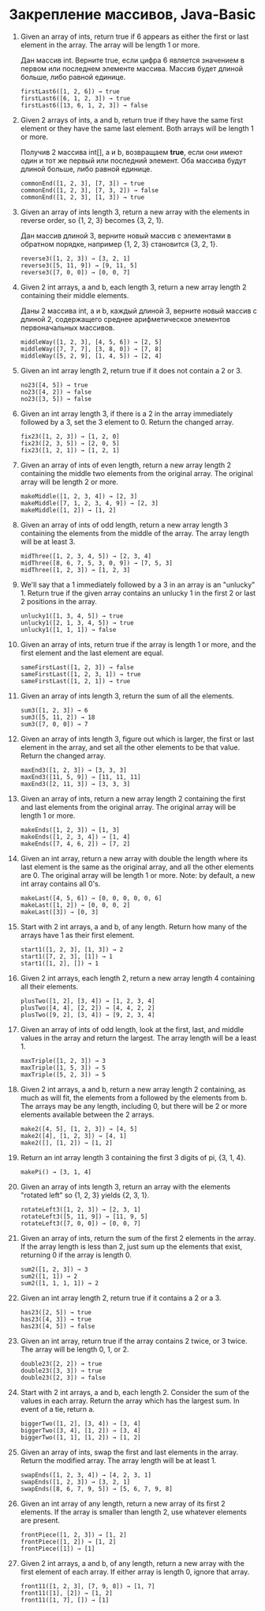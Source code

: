 # Закрепление массивов, Java-Basic

1. Given an array of ints, return true if 6 appears as either the first or last element in the array. The array will be length 1 or more.

   Дан массив int. Верните true, если цифра 6
   является значением в первом или последнем элементе массива. Массив будет длиной больше, либо равной единице.
    ```
    firstLast6([1, 2, 6]) → true
    firstLast6([6, 1, 2, 3]) → true
    firstLast6([13, 6, 1, 2, 3]) → false
    ```
2. Given 2 arrays of ints, a and b, return true if they have the same first element or they have the same last element. Both arrays will be length 1 or more.

   Получив 2 массива int[], a и b, возвращаем **true**, если они имеют один и тот же первый или последний элемент. Оба массива будут длиной больше, либо равной единице.
    ```
    commonEnd([1, 2, 3], [7, 3]) → true
    commonEnd([1, 2, 3], [7, 3, 2]) → false
    commonEnd([1, 2, 3], [1, 3]) → true
    ```
3. Given an array of ints length 3, return a new array with the elements in reverse order, so {1, 2, 3} becomes {3, 2, 1}.

   Дан массив длиной 3, верните новый массив с элементами в обратном порядке, например {1, 2, 3} становится {3, 2, 1}.
    ```
    reverse3([1, 2, 3]) → [3, 2, 1]
    reverse3([5, 11, 9]) → [9, 11, 5]
    reverse3([7, 0, 0]) → [0, 0, 7]
    ```
4. Given 2 int arrays, a and b, each length 3, return a new array length 2 containing their middle elements.

   Даны 2 массива int, a и b, каждый длиной 3, верните новый массив с длиной 2, содержащего среднее арифметическое элементов первоначальных массивов.
    ``` 
    middleWay([1, 2, 3], [4, 5, 6]) → [2, 5]
    middleWay([7, 7, 7], [3, 8, 0]) → [7, 8]
    middleWay([5, 2, 9], [1, 4, 5]) → [2, 4]
    ```
5. Given an int array length 2, return true if it does not contain a 2 or 3.
    ```
    no23([4, 5]) → true
    no23([4, 2]) → false
    no23([3, 5]) → false
    ```
6. Given an int array length 3, if there is a 2 in the array immediately followed by a 3, set the 3 element to 0. Return the changed array.
    ```
    fix23([1, 2, 3]) → [1, 2, 0]
    fix23([2, 3, 5]) → [2, 0, 5]
    fix23([1, 2, 1]) → [1, 2, 1]
    ```
7. Given an array of ints of even length, return a new array length 2 containing the middle two elements from the original array. The original array will be length 2 or more.
    ```
    makeMiddle([1, 2, 3, 4]) → [2, 3]
    makeMiddle([7, 1, 2, 3, 4, 9]) → [2, 3]
    makeMiddle([1, 2]) → [1, 2]
    ```
8. Given an array of ints of odd length, return a new array length 3 containing the elements from the middle of the array. The array length will be at least 3.
    ```
    midThree([1, 2, 3, 4, 5]) → [2, 3, 4]
    midThree([8, 6, 7, 5, 3, 0, 9]) → [7, 5, 3]
    midThree([1, 2, 3]) → [1, 2, 3]
    ```
9. We'll say that a 1 immediately followed by a 3 in an array is an "unlucky" 1. Return true if the given array contains an unlucky 1 in the first 2 or last 2 positions in the array.
    ```
    unlucky1([1, 3, 4, 5]) → true
    unlucky1([2, 1, 3, 4, 5]) → true
    unlucky1([1, 1, 1]) → false
    ```
10. Given an array of ints, return true if the array is length 1 or more, and the first element and the last element are equal.
    ```    
    sameFirstLast([1, 2, 3]) → false
    sameFirstLast([1, 2, 3, 1]) → true
    sameFirstLast([1, 2, 1]) → true
    ```
11. Given an array of ints length 3, return the sum of all the elements.
    ```
    sum3([1, 2, 3]) → 6
    sum3([5, 11, 2]) → 18
    sum3([7, 0, 0]) → 7
    ``` 
12. Given an array of ints length 3, figure out which is larger, the first or last element in the array, and set all the other elements to be that value. Return the changed array.
    ```
    maxEnd3([1, 2, 3]) → [3, 3, 3]
    maxEnd3([11, 5, 9]) → [11, 11, 11]
    maxEnd3([2, 11, 3]) → [3, 3, 3]
    ```
13. Given an array of ints, return a new array length 2 containing the first and last elements from the original array. The original array will be length 1 or more.
    ```
    makeEnds([1, 2, 3]) → [1, 3]
    makeEnds([1, 2, 3, 4]) → [1, 4]
    makeEnds([7, 4, 6, 2]) → [7, 2]
    ```
14. Given an int array, return a new array with double the length where its last element is the same as the original array, and all the other elements are 0. The original array will be length 1 or more. Note: by default, a new int array contains all 0's.
    ```
    makeLast([4, 5, 6]) → [0, 0, 0, 0, 0, 6]
    makeLast([1, 2]) → [0, 0, 0, 2]
    makeLast([3]) → [0, 3]
    ```
15. Start with 2 int arrays, a and b, of any length. Return how many of the arrays have 1 as their first element.
    ```
    start1([1, 2, 3], [1, 3]) → 2
    start1([7, 2, 3], [1]) → 1
    start1([1, 2], []) → 1
    ```
16. Given 2 int arrays, each length 2, return a new array length 4 containing all their elements.
    ```
    plusTwo([1, 2], [3, 4]) → [1, 2, 3, 4]
    plusTwo([4, 4], [2, 2]) → [4, 4, 2, 2]
    plusTwo([9, 2], [3, 4]) → [9, 2, 3, 4]
    ```
17. Given an array of ints of odd length, look at the first, last, and middle values in the array and return the largest. The array length will be a least 1.
    ```    
    maxTriple([1, 2, 3]) → 3
    maxTriple([1, 5, 3]) → 5
    maxTriple([5, 2, 3]) → 5
    ```
18. Given 2 int arrays, a and b, return a new array length 2 containing, as much as will fit, the elements from a followed by the elements from b. The arrays may be any length, including 0, but there will be 2 or more elements available between the 2 arrays.
    ```
    make2([4, 5], [1, 2, 3]) → [4, 5]
    make2([4], [1, 2, 3]) → [4, 1]
    make2([], [1, 2]) → [1, 2]
    ```
19. Return an int array length 3 containing the first 3 digits of pi, {3, 1, 4}.
    ```   
    makePi() → [3, 1, 4]
    ```
20. Given an array of ints length 3, return an array with the elements "rotated left" so {1, 2, 3} yields {2, 3, 1}.
    ```
    rotateLeft3([1, 2, 3]) → [2, 3, 1]
    rotateLeft3([5, 11, 9]) → [11, 9, 5]
    rotateLeft3([7, 0, 0]) → [0, 0, 7]
    ```
21. Given an array of ints, return the sum of the first 2 elements in the array. If the array length is less than 2, just sum up the elements that exist, returning 0 if the array is length 0.
    ```
    sum2([1, 2, 3]) → 3
    sum2([1, 1]) → 2
    sum2([1, 1, 1, 1]) → 2
    ```
22. Given an int array length 2, return true if it contains a 2 or a 3.
    ```
    has23([2, 5]) → true
    has23([4, 3]) → true
    has23([4, 5]) → false
    ```
23. Given an int array, return true if the array contains 2 twice, or 3 twice. The array will be length 0, 1, or 2.
    ```
    double23([2, 2]) → true
    double23([3, 3]) → true
    double23([2, 3]) → false
    ```
24. Start with 2 int arrays, a and b, each length 2. Consider the sum of the values in each array. Return the array which has the largest sum. In event of a tie, return a.
    ```
    biggerTwo([1, 2], [3, 4]) → [3, 4]
    biggerTwo([3, 4], [1, 2]) → [3, 4]
    biggerTwo([1, 1], [1, 2]) → [1, 2]
    ```
25. Given an array of ints, swap the first and last elements in the array. Return the modified array. The array length will be at least 1.
    ```
    swapEnds([1, 2, 3, 4]) → [4, 2, 3, 1]
    swapEnds([1, 2, 3]) → [3, 2, 1]
    swapEnds([8, 6, 7, 9, 5]) → [5, 6, 7, 9, 8]
    ```
26. Given an int array of any length, return a new array of its first 2 elements. If the array is smaller than length 2, use whatever elements are present.
    ```
    frontPiece([1, 2, 3]) → [1, 2]
    frontPiece([1, 2]) → [1, 2]
    frontPiece([1]) → [1]
    ```
27. Given 2 int arrays, a and b, of any length, return a new array with the first element of each array. If either array is length 0, ignore that
    array.
    ```
    front11([1, 2, 3], [7, 9, 8]) → [1, 7]
    front11([1], [2]) → [1, 2]
    front11([1, 7], []) → [1]
    ```
